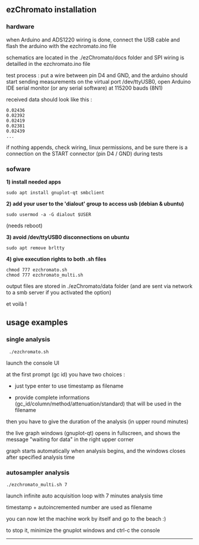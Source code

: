 ## ezChromato installation

### hardware

when Arduino and ADS1220 wiring is done, connect the USB cable and flash the arduino with the ezchromato.ino file

schematics are located in the ./ezChromato/docs folder and SPI wiring is detailled in the ezchromato.ino file

test process : put a wire between pin D4 and GND, and the arduino should start sending measurements on the virtual port /dev/ttyUSB0, open Arduino IDE serial monitor (or any serial software) at 115200 bauds (8N1)

received data should look like this :

```
0.02436
0.02392
0.02419
0.02381
0.02439
...
```

if nothing appends, check wiring, linux permissions, and be sure there is a connection on the START connector (pin D4 / GND) during tests

### sofware

**1) install needed apps**
```
sudo apt install gnuplot-qt smbclient
```
**2) add your user to the 'dialout' group to access usb (debian & ubuntu)**
```
sudo usermod -a -G dialout $USER
```
(needs reboot)

**3) avoid /dev/ttyUSB0 disconnections on ubuntu**
```
sudo apt remove brltty
```
**4) give execution rights to both .sh files**
```
chmod 777 ezchromato.sh
chmod 777 ezchromato_multi.sh
```

output files are stored in ./ezChromato/data folder (and are sent via network to a smb server if you activated the option)

et voilà !

## usage examples

### single analysis

```
 ./ezchromato.sh
 ```
launch the console UI

at the first prompt (gc id) you have two choices :

- just type enter to use timestamp as filename

- provide complete informations (gc_id/column/method/attenuation/standard) that will be used in the filename

then you have to give the duration of the analysis (in upper round minutes)

the live graph windows (gnuplot-qt) opens in fullscreen, and shows the message "waiting for data" in the right upper corner

graph starts automatically when analysis begins, and the windows closes after specified analysis time

### autosampler analysis

```
./ezchromato_multi.sh 7
```
launch infinite auto acquisition loop with 7 minutes analysis time

timestamp + autoincremented number are used as filename

you can now let the machine work by itself and go to the beach :)

to stop it, minimize the gnuplot windows and ctrl-c the console

---

